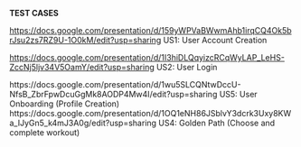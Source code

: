 **TEST CASES** 
<ab>

https://docs.google.com/presentation/d/159yWPVaBWwmAhb1irqCQ4Ok5brJsu2zs7RZ9U-1O0kM/edit?usp=sharing US1: User Account Creation
<ab>

https://docs.google.com/presentation/d/1I3hiDLQqyizcRCqWyLAP_LeHS-ZccNj5ljv34V5OamY/edit?usp=sharing US2: User Login

<ab>
 https://docs.google.com/presentation/d/1wu5SLCQNtwDccU-NfsB_ZbrFpwDcuGgMk8AODP4Mw4I/edit?usp=sharing US5: User Onboarding (Profile Creation)

<ab>
https://docs.google.com/presentation/d/1OQ1eNH86JSblvY3dcrk3Uxy8KWa_IJyGn5_k4mJ3A0g/edit?usp=sharing US4: Golden Path (Choose and complete workout)
